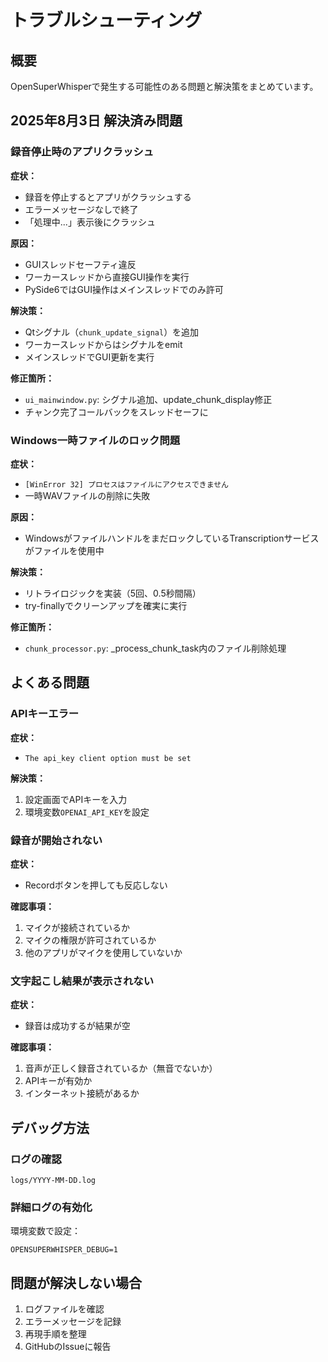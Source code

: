 # トラブルシューティング

## 概要

OpenSuperWhisperで発生する可能性のある問題と解決策をまとめています。

## 2025年8月3日 解決済み問題

### 録音停止時のアプリクラッシュ

**症状：**
- 録音を停止するとアプリがクラッシュする
- エラーメッセージなしで終了
- 「処理中...」表示後にクラッシュ

**原因：**
- GUIスレッドセーフティ違反
- ワーカースレッドから直接GUI操作を実行
- PySide6ではGUI操作はメインスレッドでのみ許可

**解決策：**
- Qtシグナル（`chunk_update_signal`）を追加
- ワーカースレッドからはシグナルをemit
- メインスレッドでGUI更新を実行

**修正箇所：**
- `ui_mainwindow.py`: シグナル追加、update_chunk_display修正
- チャンク完了コールバックをスレッドセーフに

### Windows一時ファイルのロック問題

**症状：**
- `[WinError 32] プロセスはファイルにアクセスできません`
- 一時WAVファイルの削除に失敗

**原因：**
- WindowsがファイルハンドルをまだロックしているTranscriptionサービスがファイルを使用中

**解決策：**
- リトライロジックを実装（5回、0.5秒間隔）
- try-finallyでクリーンアップを確実に実行

**修正箇所：**
- `chunk_processor.py`: _process_chunk_task内のファイル削除処理

## よくある問題

### APIキーエラー

**症状：**
- `The api_key client option must be set`

**解決策：**
1. 設定画面でAPIキーを入力
2. 環境変数`OPENAI_API_KEY`を設定

### 録音が開始されない

**症状：**
- Recordボタンを押しても反応しない

**確認事項：**
1. マイクが接続されているか
2. マイクの権限が許可されているか
3. 他のアプリがマイクを使用していないか

### 文字起こし結果が表示されない

**症状：**
- 録音は成功するが結果が空

**確認事項：**
1. 音声が正しく録音されているか（無音でないか）
2. APIキーが有効か
3. インターネット接続があるか

## デバッグ方法

### ログの確認
```
logs/YYYY-MM-DD.log
```

### 詳細ログの有効化
環境変数で設定：
```
OPENSUPERWHISPER_DEBUG=1
```

## 問題が解決しない場合

1. ログファイルを確認
2. エラーメッセージを記録
3. 再現手順を整理
4. GitHubのIssueに報告